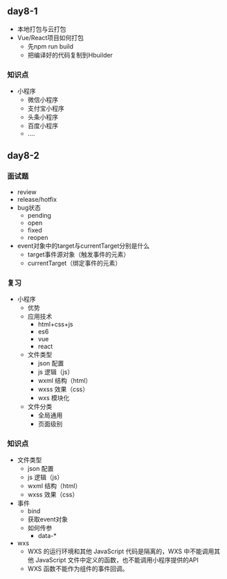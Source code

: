 
## day8-1
* 本地打包与云打包
* Vue/React项目如何打包
    * 先npm run build
    * 把编译好的代码复制到Hbuilder

### 知识点
* 小程序
    * 微信小程序
    * 支付宝小程序
    * 头条小程序
    * 百度小程序
    * ....

## day8-2

### 面试题
* review
* release/hotfix
* bug状态
    * pending   
    * open
    * fixed
    * reopen
* event对象中的target与currentTarget分别是什么
    * target事件源对象（触发事件的元素）
    * currentTarget（绑定事件的元素）

### 复习
* 小程序
    * 优势
    * 应用技术
        * html+css+js
        * es6
        * vue
        * react
    * 文件类型
        * json  配置
        * js    逻辑（js）
        * wxml  结构（html）
        * wxss  效果（css）
        * wxs   模块化
    * 文件分类
        * 全局通用
        * 页面级别

### 知识点
* 文件类型
    * json  配置
    * js    逻辑（js）
    * wxml  结构（html）
    * wxss  效果（css）
* 事件
    * bind
    * 获取event对象
    * 如何传参
        * data-*
* wxs
    * WXS 的运行环境和其他 JavaScript 代码是隔离的，WXS 中不能调用其他 JavaScript 文件中定义的函数，也不能调用小程序提供的API
    * WXS 函数不能作为组件的事件回调。
